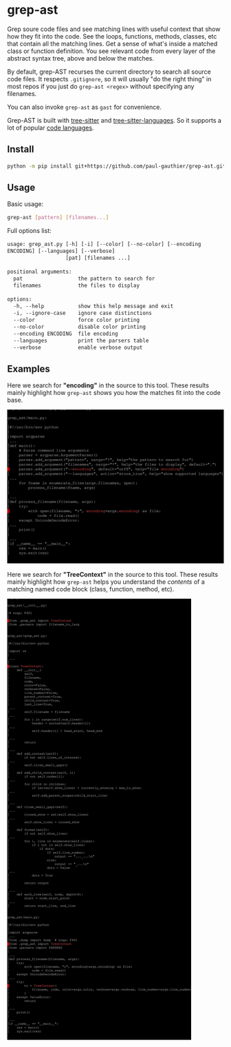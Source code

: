 # grep-ast

Grep soure code files and see matching lines with
useful context that show how they fit into the code.
See the loops, functions, methods, classes, etc
that contain all the matching lines.
Get a sense of what's inside a matched class or function definition.
You see relevant code from every layer of the
abstract syntax tree, above and below the matches.

By default, grep-AST recurses the current directory to search all source code files.
It respects `.gitignore`, so it will usually "do the right thing" in most repos
if you just do `grep-ast <regex>` without specifying any filenames.

You can also invoke `grep-ast` as `gast` for convenience.

Grep-AST is built with [tree-sitter](https://tree-sitter.github.io/tree-sitter/) and
[tree-sitter-languages](https://github.com/grantjenks/py-tree-sitter-languages).
So it supports a lot of popular [code languages](https://github.com/paul-gauthier/grep-ast/blob/main/grep_ast/parsers.py).

## Install

```bash
python -m pip install git+https://github.com/paul-gauthier/grep-ast.git
```

## Usage

Basic usage:

```bash
grep-ast [pattern] [filenames...]
```

Full options list:

```
usage: grep_ast.py [-h] [-i] [--color] [--no-color] [--encoding ENCODING] [--languages] [--verbose]
                   [pat] [filenames ...]

positional arguments:
  pat                  the pattern to search for
  filenames            the files to display

options:
  -h, --help           show this help message and exit
  -i, --ignore-case    ignore case distinctions
  --color              force color printing
  --no-color           disable color printing
  --encoding ENCODING  file encoding
  --languages          print the parsers table
  --verbose            enable verbose output
```

## Examples

Here we search for **"encoding"** in the source to this tool.
These results mainly highlight how `grep-ast`
shows you how the matches fit into the code base.

<img src="assets/screenshot-encoding.svg" alt="aider screencast">

Here we search for **"TreeContext"** in the source to this tool.
These results mainly highlight how `grep-ast`
helps you understand the *contents* of a matching
named code block (class, function, method, etc).

<img src="assets/screenshot-TreeContext.svg" alt="aider screencast">
